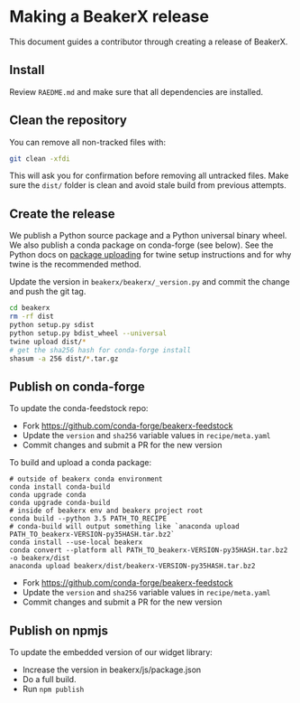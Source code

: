 Making a BeakerX release
===========================

This document guides a contributor through creating a release of BeakerX.

Install
-------

Review ``RAEDME.md`` and make sure that all dependencies are installed.

Clean the repository
--------------------

You can remove all non-tracked files with:

```bash
git clean -xfdi
```

This will ask you for confirmation before removing all untracked files. Make
sure the ``dist/`` folder is clean and avoid stale build from
previous attempts.

Create the release
------------------

We publish a Python source package and a Python universal binary wheel. We also publish a conda package on conda-forge (see below).
See the Python docs on [package uploading](https://packaging.python.org/guides/tool-recommendations/)
for twine setup instructions and for why twine is the recommended method.

Update the version in `beakerx/beakerx/_version.py` and commit the change and push the git tag.

```bash
cd beakerx
rm -rf dist
python setup.py sdist
python setup.py bdist_wheel --universal
twine upload dist/*
# get the sha256 hash for conda-forge install
shasum -a 256 dist/*.tar.gz
```

Publish on conda-forge
----------------------

To update the conda-feedstock repo:

- Fork https://github.com/conda-forge/beakerx-feedstock
- Update the `version` and `sha256` variable values in `recipe/meta.yaml`
- Commit changes and submit a PR for the new version

To build and upload a conda package:

```
# outside of beakerx conda environment
conda install conda-build
conda upgrade conda
conda upgrade conda-build
# inside of beakerx env and beakerx project root
conda build --python 3.5 PATH_TO_RECIPE
# conda-build will output something like `anaconda upload PATH_TO_beakerx-VERSION-py35HASH.tar.bz2`
conda install --use-local beakerx
conda convert --platform all PATH_TO_beakerx-VERSION-py35HASH.tar.bz2 -o beakerx/dist
anaconda upload beakerx/dist/beakerx-VERSION-py35HASH.tar.bz2
```

- Fork https://github.com/conda-forge/beakerx-feedstock
- Update the `version` and `sha256` variable values in `recipe/meta.yaml`
- Commit changes and submit a PR for the new version

Publish on npmjs
----------------

To update the embedded version of our widget library:

- Increase the version in beakerx/js/package.json
- Do a full build.
- Run `npm publish`
